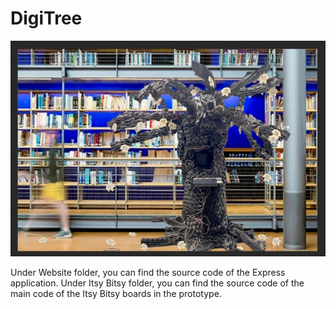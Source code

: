 # DigiTree
![digitree](digitree.jpg)

Under Website folder, you can find the source code of the Express application.
Under Itsy Bitsy folder, you can find the source code of the main code of the Itsy Bitsy boards in the prototype.